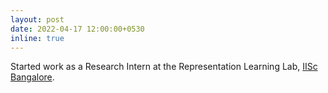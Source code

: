 ```yaml
---
layout: post
date: 2022-04-17 12:00:00+0530
inline: true
---
```


Started work as a Research Intern at the Representation Learning Lab, <a href='https://iisc.ac.in/'>IISc Bangalore</a>.
